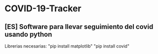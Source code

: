 # COVID-19-Tracker

## [ES] Software para llevar seguimiento del covid usando python
Librerias necesarias:
"pip install matplotlib"
"pip install covid"
